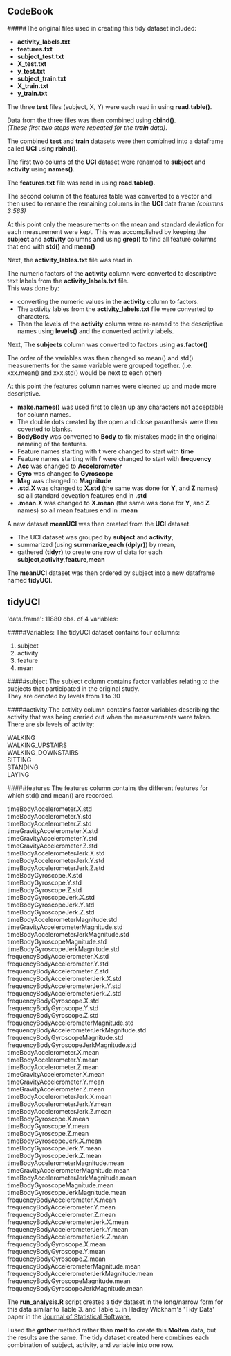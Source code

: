 
CodeBook
---
#####The original files used in creating this tidy dataset included:

* **activity_labels.txt**  
* **features.txt**  
* **subject_test.txt**  
* **X_test.txt**  
* **y_test.txt**  
* **subject_train.txt**  
* **X_train.txt**  
* **y_train.txt**  

The three **test** files (subject, X, Y) were each read in using **read.table()**.  


Data from the three files was then combined using **cbind()**.  
*(These first two steps were repeated for the **train** data)*.  


The combined **test** and **train** datasets were then combined into a dataframe called **UCI** using **rbind()**.  


The first two colums of the **UCI** dataset were renamed to **subject** and **activity** using **names()**.   


The **features.txt** file was read in using **read.table()**.  


The second column of the features table was converted to a vector and then used to rename the remaining columns in the **UCI** data frame *(columns 3:563)*  


At this point only the measurements on the mean and standard deviation for each measurement were kept. 
	This was accomplished by keeping the **subject** and **activity** columns and using **grep()** to find all feature columns that end with **std()** and **mean()**  
        
        
Next, the **activity_lables.txt** file was read in.  


The numeric factors of the **activity** column were converted to descriptive text labels from the **activity_labels.txt** file.  
This was done by:

* converting the numeric values in the **activity** column to factors.  
* The activity lables from the **activity_labels.txt** file were converted to characters.  
* Then the levels of the **activity** column were re-named to the descriptive names using **levels()** and the converted activity labels.

Next, The **subjects** column was converted to factors using **as.factor()**

The order of the variables was then changed so mean() and std() measurements for the same variable were grouped together. (i.e. xxx.mean() and xxx.std() would be next to each other)
        
        
At this point the features column names were cleaned up and made more descriptive.

* **make.names()** was used first to clean up any characters not acceptable for column names.  
* The double dots created by the open and close paranthesis were then coverted to blanks.  
* **BodyBody** was converted to **Body** to fix mistakes made in the original nameing of the features.  
* Feature names starting with **t** were changed to start with **time**  
* Feature names starting with **f** were changed to start with **frequency**  
* **Acc** was changed to **Accelorometer**  
* **Gyro** was changed to **Gyroscope**  
* **Mag** was changed to **Magnitude**  
* **.std.X** was changed to **X.std** (the same was done for **Y**, and **Z** names) so all standard deveation features end in **.std**  
* **.mean.X** was changed to **X.mean** (the same was done for **Y**, and **Z** names) so all mean features end in **.mean**  


A new dataset **meanUCI** was then created from the **UCI** dataset.  

* The UCI dataset was grouped by **subject** and **activity**,  
* summarized (using **summarize_each (dplyr)**) by mean,  
* gathered **(tidyr)** to create one row of data for each **subject**,**activity**,**feature**,**mean**  

The **meanUCI** dataset was then ordered by subject into a new dataframe named **tidyUCI**.


tidyUCI
---
'data.frame': 11880 obs. of  4 variables:  

#####Variables:
The tidyUCI dataset contains four columns:

  1. subject  
  2. activity  
  3. feature  
  4. mean  
  
#####subject
The subject column contains factor variables relating to the subjects that participated in the original study.  
They are denoted by levels from 1 to 30

#####activity
The activity column contains factor variables describing the activity that was being carried out when the measurements were taken.  
There are six levels of activity:  

  WALKING  
  WALKING_UPSTAIRS  
  WALKING_DOWNSTAIRS  
  SITTING  
  STANDING  
  LAYING
  
#####features
The features column contains the different features for which std() and mean() are recorded.

  timeBodyAccelerometer.X.std  
  timeBodyAccelerometer.Y.std  
  timeBodyAccelerometer.Z.std  
  timeGravityAccelerometer.X.std  
  timeGravityAccelerometer.Y.std  
  timeGravityAccelerometer.Z.std  
  timeBodyAccelerometerJerk.X.std  
  timeBodyAccelerometerJerk.Y.std  
  timeBodyAccelerometerJerk.Z.std  
  timeBodyGyroscope.X.std  
  timeBodyGyroscope.Y.std  
  timeBodyGyroscope.Z.std  
  timeBodyGyroscopeJerk.X.std  
  timeBodyGyroscopeJerk.Y.std  
  timeBodyGyroscopeJerk.Z.std  
  timeBodyAccelerometerMagnitude.std  
  timeGravityAccelerometerMagnitude.std  
  timeBodyAccelerometerJerkMagnitude.std  
  timeBodyGyroscopeMagnitude.std  
  timeBodyGyroscopeJerkMagnitude.std  
  frequencyBodyAccelerometer.X.std  
  frequencyBodyAccelerometer.Y.std  
  frequencyBodyAccelerometer.Z.std  
  frequencyBodyAccelerometerJerk.X.std  
  frequencyBodyAccelerometerJerk.Y.std  
  frequencyBodyAccelerometerJerk.Z.std  
  frequencyBodyGyroscope.X.std  
  frequencyBodyGyroscope.Y.std  
  frequencyBodyGyroscope.Z.std  
  frequencyBodyAccelerometerMagnitude.std  
  frequencyBodyAccelerometerJerkMagnitude.std  
  frequencyBodyGyroscopeMagnitude.std  
  frequencyBodyGyroscopeJerkMagnitude.std  
  timeBodyAccelerometer.X.mean  
  timeBodyAccelerometer.Y.mean  
  timeBodyAccelerometer.Z.mean  
  timeGravityAccelerometer.X.mean  
  timeGravityAccelerometer.Y.mean  
  timeGravityAccelerometer.Z.mean  
  timeBodyAccelerometerJerk.X.mean  
  timeBodyAccelerometerJerk.Y.mean  
  timeBodyAccelerometerJerk.Z.mean  
  timeBodyGyroscope.X.mean  
  timeBodyGyroscope.Y.mean  
  timeBodyGyroscope.Z.mean  
  timeBodyGyroscopeJerk.X.mean  
  timeBodyGyroscopeJerk.Y.mean  
  timeBodyGyroscopeJerk.Z.mean  
  timeBodyAccelerometerMagnitude.mean  
  timeGravityAccelerometerMagnitude.mean  
  timeBodyAccelerometerJerkMagnitude.mean  
  timeBodyGyroscopeMagnitude.mean  
  timeBodyGyroscopeJerkMagnitude.mean  
  frequencyBodyAccelerometer.X.mean  
  frequencyBodyAccelerometer.Y.mean  
  frequencyBodyAccelerometer.Z.mean  
  frequencyBodyAccelerometerJerk.X.mean  
  frequencyBodyAccelerometerJerk.Y.mean  
  frequencyBodyAccelerometerJerk.Z.mean  
  frequencyBodyGyroscope.X.mean  
  frequencyBodyGyroscope.Y.mean  
  frequencyBodyGyroscope.Z.mean  
  frequencyBodyAccelerometerMagnitude.mean  
  frequencyBodyAccelerometerJerkMagnitude.mean  
  frequencyBodyGyroscopeMagnitude.mean  
  frequencyBodyGyroscopeJerkMagnitude.mean  
  
  

The **run_analysis.R** script creates a tidy dataset in the long/narrow form for this data similar to Table 3. and Table 5. in Hadley Wickham's 'Tidy Data' paper in the [Journal of Statistical Software.](http://www.jstatsoft.org/v59/i10/paper)  

I used the **gather** method rather than **melt** to create this **Molten** data, but the results are the same.
The tidy dataset created here combines each combination of subject, activity, and variable into one row.
 















